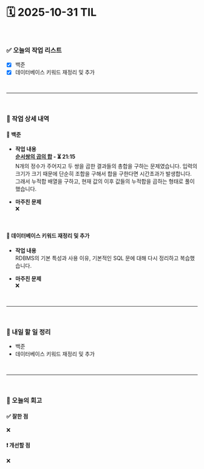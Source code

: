 # 🗓️ 2025-10-31 TIL

<br>

### ✅ 오늘의 작업 리스트  
- [x] 백준
- [x] 데이터베이스 키워드 재정리 및 추가

<br>

---

<br>

### 📌 작업 상세 내역  

#### 🔹 백준
- **작업 내용**<br>
**[순서쌍의 곱의 합](https://www.acmicpc.net/problem/13900) - ⏳ 21:15**<br>
N개의 정수가 주어지고 두 쌍을 곱한 결과들의 총합을 구하는 문제였습니다. 입력의 크기가 크기 때문에 단순히 조합을 구해서 합을 구한다면 시간초과가 발생합니다. 그래서 누적합 배열을 구하고, 현재 값의 이후 값들의 누적합을 곱하는 형태로 풀이했습니다.

- **마주친 문제**<br>
❌

<br>

#### 🔹 데이터베이스 키워드 재정리 및 추가
- **작업 내용**<br>
RDBMS의 기본 특성과 사용 이유, 기본적인 SQL 문에 대해 다시 정리하고 복습했습니다.

- **마주친 문제**<br>
❌

<br>

---

<br>

### 🚀 내일 할 일 정리  

- 백준
- 데이터베이스 키워드 재정리 및 추가

<br>

---

<br>

### 🧐 오늘의 회고  

#### ✅ 잘한 점
❌

#### ❗ 개선할 점
❌

<br><br><br>